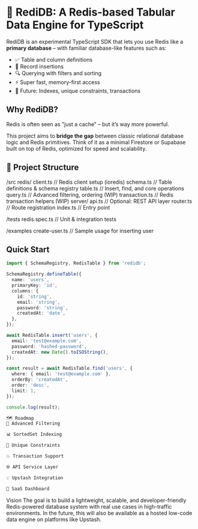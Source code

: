 # 🔴 RediDB: A Redis-based Tabular Data Engine for TypeScript

RediDB is an experimental TypeScript SDK that lets you use Redis like a **primary database** – with familiar database-like features such as:

- ✅ Table and column definitions
- 📝 Record insertions
- 🔍 Querying with filters and sorting
- ⚡ Super fast, memory-first access
- 🔐 Future: Indexes, unique constraints, transactions

## Why RediDB?

Redis is often seen as "just a cache" – but it’s way more powerful.

This project aims to **bridge the gap** between classic relational database logic and Redis primitives. Think of it as a minimal Firestore or Supabase built on top of Redis, optimized for speed and scalability.

## 📁 Project Structure

/src redis/ client.ts // Redis client setup (ioredis) schema.ts // Table definitions & schema registry table.ts // Insert, find, and core operations query.ts // Advanced filtering, ordering (WIP) transaction.ts // Redis transaction helpers (WIP) server/ api.ts // Optional: REST API layer router.ts // Route registration index.ts // Entry point

/tests redis.spec.ts // Unit & integration tests

/examples create-user.ts // Sample usage for inserting user

## Quick Start

```ts
import { SchemaRegistry, RedisTable } from 'redidb';

SchemaRegistry.defineTable({
  name: 'users',
  primaryKey: 'id',
  columns: {
    id: 'string',
    email: 'string',
    password: 'string',
    createdAt: 'date',
  },
});

await RedisTable.insert('users', {
  email: 'test@example.com',
  password: 'hashed-password',
  createdAt: new Date().toISOString(),
});

const result = await RedisTable.find('users', {
  where: { email: 'test@example.com' },
  orderBy: 'createdAt',
  order: 'desc',
  limit: 1,
});

console.log(result);

🗺 Roadmap
🔎 Advanced Filtering

📊 SortedSet Indexing

🧱 Unique Constraints

💥 Transaction Support

🌐 API Service Layer

💡 Upstash Integration

💼 SaaS Dashboard
```

Vision
The goal is to build a lightweight, scalable, and developer-friendly Redis-powered database system with real use cases in high-traffic environments. In the future, this will also be available as a hosted low-code data engine on platforms like Upstash.
